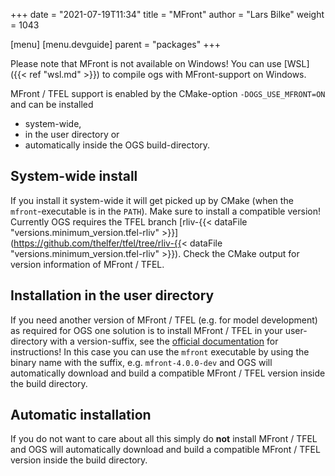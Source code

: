 +++
date = "2021-07-19T11:34"
title = "MFront"
author = "Lars Bilke"
weight = 1043

[menu]
  [menu.devguide]
    parent = "packages"
+++

<div class='note'>

Please note that MFront is not available on Windows! You can use [WSL]({{< ref "wsl.md" >}}) to compile ogs with MFront-support on Windows.

</div>

MFront / TFEL support is enabled by the CMake-option `-DOGS_USE_MFRONT=ON` and can be installed

- system-wide,
- in the user directory or
- automatically inside the OGS build-directory.

## System-wide install

<!-- vale off -->

If you install it system-wide it will get picked up by CMake (when the `mfront`-executable is in the `PATH`). Make sure to install a compatible version! Currently OGS requires the TFEL branch [rliv-{{< dataFile "versions.minimum_version.tfel-rliv" >}}](https://github.com/thelfer/tfel/tree/rliv-{{< dataFile "versions.minimum_version.tfel-rliv" >}}). Check the CMake output for version information of MFront / TFEL.

<!-- vale on -->

## Installation in the user directory

If you need another version of MFront / TFEL (e.g. for model development) as required for OGS one solution is to install MFront / TFEL in your user-directory with a version-suffix, see the [official documentation](http://tfel.sourceforge.net/install.html#sec:QuickUbuntu) for instructions! In this case you can use the `mfront` executable by using the binary name with the suffix, e.g. `mfront-4.0.0-dev` and OGS will automatically download and build a compatible MFront / TFEL version inside the build directory.

## Automatic installation

If you do not want to care about all this simply do **not** install MFront / TFEL and OGS will automatically download and build a compatible MFront / TFEL version inside the build directory.
